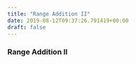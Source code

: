 ```yaml
---
title: "Range Addition II"
date: 2019-08-12T09:37:26.791419+00:00
draft: false
---
```


### Range Addition II
